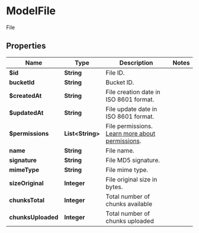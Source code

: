 

# ModelFile

File

## Properties

| Name | Type | Description | Notes |
|------------ | ------------- | ------------- | -------------|
|**$id** | **String** | File ID. |  |
|**bucketId** | **String** | Bucket ID. |  |
|**$createdAt** | **String** | File creation date in ISO 8601 format. |  |
|**$updatedAt** | **String** | File update date in ISO 8601 format. |  |
|**$permissions** | **List&lt;String&gt;** | File permissions. [Learn more about permissions](https://appwrite.io/docs/permissions). |  |
|**name** | **String** | File name. |  |
|**signature** | **String** | File MD5 signature. |  |
|**mimeType** | **String** | File mime type. |  |
|**sizeOriginal** | **Integer** | File original size in bytes. |  |
|**chunksTotal** | **Integer** | Total number of chunks available |  |
|**chunksUploaded** | **Integer** | Total number of chunks uploaded |  |



